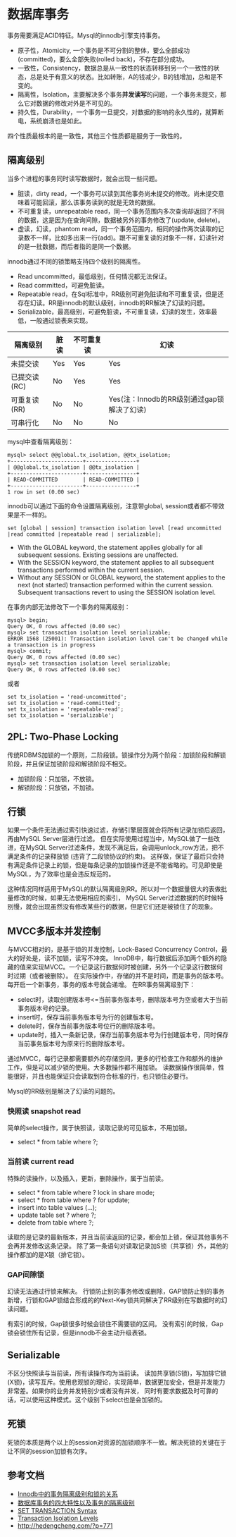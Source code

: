 # 数据库事务

事务需要满足ACID特征。Mysql的innodb引擎支持事务。

* 原子性，Atomicity, 一个事务是不可分割的整体，要么全部成功(committed)，要么全部失败(rolled back)，不存在部分成功。
* 一致性，Consistency，数据总是从一致性的状态转移到另一个一致性的状态，总是处于有意义的状态。比如转账，A的钱减少，B的钱增加，总和是不变的。
* 隔离性，Isolation，主要解决多个事务**并发读写**的问题，一个事务未提交，那么它对数据的修改对外是不可见的。
* 持久性，Durability，一个事务一旦提交，对数据的影响的永久性的，就算断电，系统崩溃也是如此。

四个性质最根本的是一致性，其他三个性质都是服务于一致性的。

## 隔离级别

当多个进程的事务同时读写数据时，就会出现一些问题。
* 脏读，dirty read，一个事务可以读到其他事务尚未提交的修改。尚未提交意味着可能回滚，那么该事务读到的就是无效的数据。
* 不可重复读，unrepeatable read，同一个事务范围内多次查询却返回了不同的数据，这是因为在查询间隙，数据被另外的事务修改了(update, delete)。
* 虚读，幻读，phantom read，同一个事务范围内，相同的操作两次读取的记录数不一样，比如多出来一行(add)。跟不可重复读的对象不一样，幻读针对的是一批数据，而后者指的是同一个数据。

innodb通过不同的锁策略支持四个级别的隔离性。

* Read uncommitted，最低级别，任何情况都无法保证。
* Read committed，可避免脏读。
* Repeatable read，在Sql标准中，RR级别可避免脏读和不可重复读，但是还存在幻读。RR是innodb的默认级别，innodb的RR解决了幻读的问题。
* Serializable，最高级别，可避免脏读，不可重复读，幻读的发生，效率最低，一般通过锁表来实现。

| 隔离级别     | 脏读 | 不可重复读 | 幻读                                       |
|--------------|------|------------|--------------------------------------------|
| 未提交读     | Yes  | Yes        | Yes                                        |
| 已提交读(RC) | No   | Yes        | Yes                                        |
| 可重复读(RR) | No   | No         | Yes(注：Innodb的RR级别通过gap锁解决了幻读) |
| 可串行化     | No   | No         | No                                         |

mysql中查看隔离级别：
```
mysql> select @@global.tx_isolation, @@tx_isolation;
+-----------------------+----------------+
| @@global.tx_isolation | @@tx_isolation |
+-----------------------+----------------+
| READ-COMMITTED        | READ-COMMITTED |
+-----------------------+----------------+
1 row in set (0.00 sec)
```

innodb可以通过下面的命令设置隔离级别，注意带global, session或者都不带效果是不一样的。
```
set [global | session] transaction isolation level [read uncommitted |read committed |repeatable read | serializable];
```
* With the GLOBAL keyword, the statement applies globally for all subsequent sessions. Existing sessions are unaffected.
* With the SESSION keyword, the statement applies to all subsequent transactions performed within the current session.
* Without any SESSION or GLOBAL keyword, the statement applies to the next (not started) transaction performed within the current session. Subsequent transactions revert to using the SESSION isolation level.

在事务内部无法修改下一个事务的隔离级别：
```
mysql> begin;
Query OK, 0 rows affected (0.00 sec)
mysql> set transaction isolation level serializable;
ERROR 1568 (25001): Transaction isolation level can't be changed while a transaction is in progress
mysql> commit;
Query OK, 0 rows affected (0.00 sec)
mysql> set transaction isolation level serializable;
Query OK, 0 rows affected (0.00 sec)
```
或者
```
set tx_isolation = 'read-uncommitted';
set tx_isolation = 'read-committed';
set tx_isolation = 'repeatable-read';
set tx_isolation = 'serializable';
```

## 2PL: Two-Phase Locking
传统RDBMS加锁的一个原则，二阶段锁。锁操作分为两个阶段：加锁阶段和解锁阶段，并且保证加锁阶段和解锁阶段不相交。
* 加锁阶段：只加锁，不放锁。
* 解锁阶段：只放锁，不加锁。

## 行锁

如果一个条件无法通过索引快速过滤，存储引擎层面就会将所有记录加锁后返回，再由MySQL Server层进行过滤。
但在实际使用过程当中，MySQL做了一些改进，在MySQL Server过滤条件，发现不满足后，会调用unlock_row方法，把不满足条件的记录释放锁 (违背了二段锁协议的约束)。
这样做，保证了最后只会持有满足条件记录上的锁，但是每条记录的加锁操作还是不能省略的。可见即使是MySQL，为了效率也是会违反规范的。

这种情况同样适用于MySQL的默认隔离级别RR。所以对一个数据量很大的表做批量修改的时候，如果无法使用相应的索引，
MySQL Server过滤数据的的时候特别慢，就会出现虽然没有修改某些行的数据，但是它们还是被锁住了的现象。

## MVCC多版本并发控制

与MVCC相对的，是基于锁的并发控制，Lock-Based Concurrency Control，最大的好处是，读不加锁，读写不冲突。
InnoDB中，每行数据后添加两个额外的隐藏的值来实现MVCC。一个记录这行数据何时被创建，另外一个记录这行数据何时过期（或者被删除）。
在实际操作中，存储的并不是时间，而是事务的版本号。每开启一个新事务，事务的版本号就会递增。
在RR事务隔离级别下：
* select时，读取创建版本号<=当前事务版本号，删除版本号为空或者大于当前事务版本号的记录。
* insert时，保存当前事务版本号为行的创建版本号。
* delete时，保存当前事务版本号位行的删除版本号。
* update时，插入一条新记录，保存当前事务版本号为行创建版本号，同时保存当前事务版本号为原来行的删除版本号。

通过MVCC，每行记录都需要额外的存储空间，更多的行检查工作和额外的维护工作，但是可以减少锁的使用。大多数操作都不用加锁。
读数据操作很简单，性能很好，并且也能保证只会读取到符合标准的行，也只锁住必要行。

Mysql的RR级别是解决了幻读的问题的。

### 快照读 snapshot read

简单的select操作，属于快照读，读取记录的可见版本，不用加锁。
* select * from table where ?;

### 当前读 current read

特殊的读操作，以及插入，更新，删除操作，属于当前读。

* select * from table where ? lock in share mode;
* select * from table where ? for update;
* insert into table values (...);
* update table set ? where ?;
* delete from table where ?;

读取的是记录的最新版本，并且当前读返回的记录，都会加上锁，保证其他事务不会再并发修改这条记录。
除了第一条语句对读取记录加S锁（共享锁）外，其他的操作都加的是X锁（排它锁）。

### GAP间隙锁

幻读无法通过行锁来解决。
行锁防止别的事务修改或删除，GAP锁防止别的事务新增，行锁和GAP锁结合形成的的Next-Key锁共同解决了RR级别在写数据时的幻读问题。

有索引的时候，Gap锁很多时候会锁住不需要锁的区间。
没有索引的时候，Gap锁会锁住所有记录，但是innodb不会主动升级表锁。


## Serializable

不区分快照读与当前读，所有读操作均为当前读。
读加共享锁(S锁)，写加排它锁(X锁)，读写互斥。使用悲观锁的理论，实现简单，数据更加安全，但是并发能力非常差。如果你的业务并发特别少或者没有并发，
同时有要求数据及时可靠的话，可以使用这种模式。这个级别下select也是会加锁的。

## 死锁
死锁的本质是两个以上的session对资源的加锁顺序不一致。解决死锁的关键在于让不同的session加锁有次序。

## 参考文档
* [Innodb中的事务隔离级别和锁的关系](https://tech.meituan.com/innodb-lock.html)
* [数据库事务的四大特性以及事务的隔离级别](http://www.cnblogs.com/fjdingsd/p/5273008.html)
* [SET TRANSACTION Syntax](https://dev.mysql.com/doc/refman/5.7/en/set-transaction.html)
* [Transaction Isolation Levels](https://dev.mysql.com/doc/refman/5.7/en/innodb-transaction-isolation-levels.html)
* http://hedengcheng.com/?p=771
